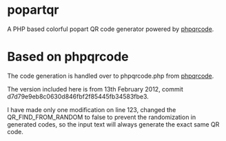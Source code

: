 popartqr
========

A PHP based colorful popart QR code generator powered by [phpqrcode](https://github.com/t0k4rt/phpqrcode).

Based on phpqrcode
==================

The code generation is handled over to phpqrcode.php from [phpqrcode](https://github.com/t0k4rt/phpqrcode).

The version included here is from 13th February 2012, commit d7d79e9eb8c0630d846fbf2f85445fb34583fbe3.

I have made only one modification on line 123, changed the QR_FIND_FROM_RANDOM to false to prevent the randomization in generated codes, so the input text will always generate the exact same QR code.
